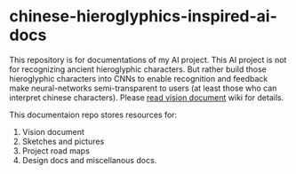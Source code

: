 # chinese-hieroglyphics-inspired-ai-docs
This repository is for documentations of my AI project. 
This AI project is not for recognizing ancient hieroglyphic characters. But rather build those hieroglyphic characters into CNNs to enable recognition and feedback make neural-networks semi-transparent to users (at least those who can interpret chinese characters). 
Please [read vision document](https://github.com/wenbo-yang/chinese-hieroglyphics-inspired-ai-docs/wiki/Using-ancient-hieroglyphic-characters-as-heuristic-guidelines-in-neural%E2%80%90network-models-for-object-and-action-recognition) wiki for details. 

This documentaion repo stores resources for:
1. Vision document
2. Sketches and pictures
3. Project road maps 
4. Design docs
and miscellanous docs.
